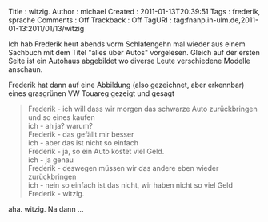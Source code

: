 Title     : witzig.
Author    : michael
Created   : 2011-01-13T20:39:51
Tags      : frederik, sprache
Comments  : Off
Trackback : Off
TagURI    : tag:fnanp.in-ulm.de,2011-01-13:2011/01/13/witzig

Ich hab Frederik heut abends vorm Schlafengehn mal wieder aus einem Sachbuch
mit dem Titel "alles über Autos" vorgelesen. Gleich auf der ersten Seite ist
ein Autohaus abgebildet wo diverse Leute verschiedene Modelle anschaun.

Frederik hat dann auf eine Abbildung (also gezeichnet, aber erkennbar) eines
grasgrünen VW Touareg gezeigt und gesagt

> Frederik - ich will dass wir morgen das schwarze Auto zurückbringen und so
> eines kaufen  
> ich - ah ja? warum?  
> Frederik - das gefällt mir besser  
> ich - aber das ist nicht so einfach  
> Frederik - ja, so ein Auto kostet viel Geld.  
> ich - ja genau  
> Frederik - deswegen müssen wir das andere eben wieder zurückbringen  
> ich - nein so einfach ist das nicht, wir haben nicht so viel Geld  
> Frederik - witzig.  

aha. witzig. Na dann ...
